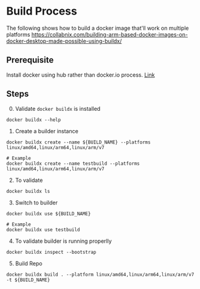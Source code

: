 # Build Process
The following shows how to build a docker image that'll work on multiple platforms 
https://collabnix.com/building-arm-based-docker-images-on-docker-desktop-made-possible-using-buildx/

## Prerequisite
Install docker using hub rather than docker.io process. [Link](install_docker.sh) 

## Steps
0. Validate `docker buildx` is installed 
```
docker buildx --help
```

1. Create a builder instance 
```
docker buildx create --name ${BUILD_NAME} --platforms linux/amd64,linux/arm64,linux/arm/v7 

# Example
docker buildx create --name testbuild --platforms linux/amd64,linux/arm64,linux/arm/v7 
```

2. To validate 
```
docker buildx ls 
```

3. Switch to builder
```
docker buildx use ${BUILD_NAME} 

# Example 
docker buildx use testbuild 
```

4. To validate builder is running properlly 
```
docker buildx inspect --bootstrap
```

5. Build Repo
```
docker buildx build . --platform linux/amd64,linux/arm64,linux/arm/v7 -t ${BUILD_NAME} 
```

